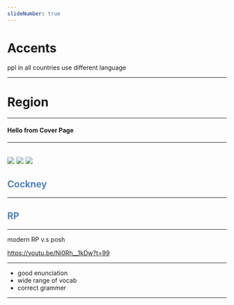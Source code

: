 ```yaml
---
slideNumber: true
---
```

# Accents
ppl in all countries use different language

---
# Region
---
#### Hello from Cover Page

---
<split even>

![](https://picsum.photos/id/1005/250/250) 
![](https://picsum.photos/id/1010/250/250) 
![](https://picsum.photos/id/1025/250/250) 
</split>
---
## <font color="#4f81bd">Cockney</font>
---
## <font color="#4f81bd">RP</font>
---

modern RP v.s posh

https://youtu.be/Nj0Rh__1kDw?t=99

---

- good enunciation
- wide range of vocab
- correct grammer

---